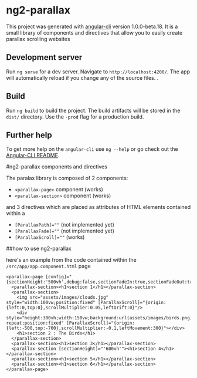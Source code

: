 # ng2-parallax

This project was generated with [angular-cli](https://github.com/angular/angular-cli) version 1.0.0-beta.18. It is a small library of components and directives that allow you to easily create parallax scrolling websites

## Development server
Run `ng serve` for a dev server. Navigate to `http://localhost:4200/`. The app will automatically reload if you change any of the source files.
.

## Build

Run `ng build` to build the project. The build artifacts will be stored in the `dist/` directory. Use the `-prod` flag for a production build.


## Further help

To get more help on the `angular-cli` use `ng --help` or go check out the [Angular-CLI README](https://github.com/angular/angular-cli/blob/master/README.md).

#ng2-parallax components and directives

The paralax library is composed of 2 components: 

* `<parallax-page>` component (works)
* `<parallax-section>` component (works)

and 3 directives which are placed as attributes of HTML elements contained within a

* `[ParallaxPath]=""` (not implemented yet)
* `[ParallaxFade]=""` (not implemented yet)
* `[ParallaxScroll]=""` (works)

##how to use ng2-parallax

here's an example from the code contained within the `/src/app/app.component.html` page

```
<parallax-page [config]="{sectionHeight:'500vh',debug:false,sectionFadeIn:true,sectionFadeOut:true}">
  <parallax-section><h1>section 1</h1></parallax-section>
  <parallax-section>
    <img src="assets/images/clouds.jpg" style="width:100vw;position:fixed" [ParallaxScroll]="{origin:{left:0,top:0},scrollMultiplier:0.05,leftDrift:0}"/>
    <div style="height:300vh;width:150vw;background:url(assets/images/birds.png) repeat;position:fixed" [ParallaxScroll]="{origin:{left:-500,top:-700},scrollMultiplier:-0.1,leftMovement:300}"></div>
    <h1>section 2 : The Birds</h1>
  </parallax-section>
  <parallax-section><h1>section 3</h1></parallax-section>
  <parallax-section [sectionHeight]="'600vh'"><h1>section 4</h1></parallax-section>
  <parallax-section><h1>section 5</h1></parallax-section>
  <parallax-section><h1>section 6</h1></parallax-section>
</parallax-page>
```
